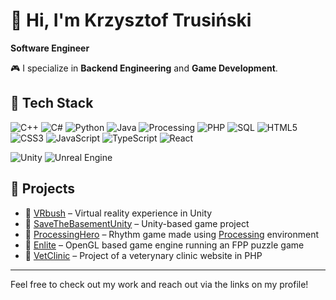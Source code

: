 # 👋 Hi, I'm Krzysztof Trusiński

**Software Engineer**

🎮 I specialize in **Backend Engineering** and **Game Development**.

## 🧰 Tech Stack

<!-- Languages -->
![C++](https://img.shields.io/badge/C++-00599C?style=flat&logo=c%2B%2B&logoColor=white)
![C#](https://img.shields.io/badge/C%23-239120?style=flat&logo=dotnet&logoColor=white)
![Python](https://img.shields.io/badge/Python-3776AB?style=flat&logo=python&logoColor=white)
![Java](https://img.shields.io/badge/Java-007396?style=flat&logo=openjdk&logoColor=white)
![Processing](https://img.shields.io/badge/Processing-006699?style=flat&logo=processingfoundation&logoColor=white)
![PHP](https://img.shields.io/badge/PHP-777BB4?style=flat&logo=php&logoColor=white)
![SQL](https://img.shields.io/badge/SQL-4479A1?style=flat&logo=mysql&logoColor=white)
![HTML5](https://img.shields.io/badge/HTML5-E34F26?style=flat&logo=html5&logoColor=white)
![CSS3](https://img.shields.io/badge/CSS3-1572B6?style=flat&logo=css&logoColor=white)
![JavaScript](https://img.shields.io/badge/JavaScript-F7DF1E?style=flat&logo=javascript&logoColor=black)
![TypeScript](https://img.shields.io/badge/TypeScript-3178C6?style=flat&logo=typescript&logoColor=white)
![React](https://img.shields.io/badge/React-20232A?style=flat&logo=react&logoColor=61DAFB)

<!-- Game Engines -->
![Unity](https://img.shields.io/badge/Unity-100000?style=flat&logo=unity&logoColor=white)
![Unreal Engine](https://img.shields.io/badge/Unreal%20Engine-313131?style=flat&logo=unrealengine&logoColor=white)

## 🚀 Projects

- 🔷 [VRbush](https://github.com/konutix/VRbush) – Virtual reality experience in Unity
- 🔷 [SaveTheBasementUnity](https://github.com/konutix/SaveTheBasementUnity) – Unity-based game project
- 🔷 [ProcessingHero](https://github.com/konutix/SaveTheBasementUnity) – Rhythm game made using [Processing](https://processing.org/) environment
- 🔷 [Enlite](https://github.com/MateuszDarul/PBL) – OpenGL based game engine running an FPP puzzle game
- 🔷 [VetClinic](https://github.com/konutix/veterinary_clinic) – Project of a veterynary clinic website in PHP

---

Feel free to check out my work and reach out via the links on my profile!
